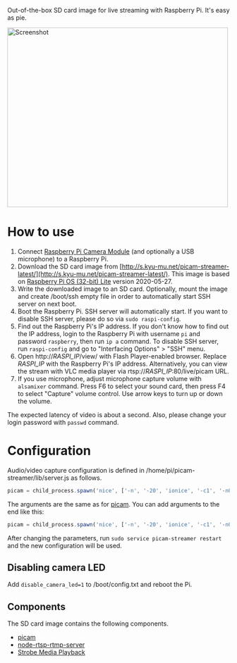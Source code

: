 Out-of-the-box SD card image for live streaming with Raspberry Pi. It's easy as pie.

<img src="https://github.com/iizukanao/picam-streamer/raw/master/images/screenshot.png" alt="Screenshot" style="max-width:100%;" width="500" height="408">

# How to use

1. Connect [Raspberry Pi Camera Module](https://www.raspberrypi.org/products/camera-module/) (and optionally a USB microphone) to a Raspberry Pi.
2. Download the SD card image from [http://s.kyu-mu.net/picam-streamer-latest/](http://s.kyu-mu.net/picam-streamer-latest/). This image is based on [Raspberry Pi OS (32-bit) Lite](https://www.raspberrypi.org/downloads/raspberry-pi-os/) version 2020-05-27.
3. Write the downloaded image to an SD card. Optionally, mount the image and create /boot/ssh empty file in order to automatically start SSH server on next boot.
4. Boot the Raspberry Pi. SSH server will automatically start. If you want to disable SSH server, please do so via `sudo raspi-config`.
5. Find out the Raspberry Pi's IP address. If you don't know how to find out the IP address, login to the Raspberry Pi with username `pi` and password `raspberry`, then run `ip a` command. To disable SSH server, run `raspi-config` and go to "Interfacing Options" &gt; "SSH" menu.
6. Open http://*RASPI_IP*/view/ with Flash Player-enabled browser. Replace *RASPI_IP* with the Raspberry Pi's IP address. Alternatively, you can view the stream with VLC media player via rtsp://*RASPI_IP*:80/live/picam URL.
7. If you use microphone, adjust microphone capture volume with `alsamixer` command. Press F6 to select your sound card, then press F4 to select "Capture" volume control. Use arrow keys to turn up or down the volume.

The expected latency of video is about a second. Also, please change your login password with `passwd` command.

# Configuration

Audio/video capture configuration is defined in /home/pi/picam-streamer/lib/server.js as follows.

```js
picam = child_process.spawn('nice', ['-n', '-20', 'ionice', '-c1', '-n0', 'sudo', '-u', "#" + PICAM_UID, PICAM_PATH, '--rtspout', '--alsadev', 'hw:1,0'], {
```

The arguments are the same as for [picam](https://github.com/iizukanao/picam#command-options). You can add arguments to the end like this:

```js
picam = child_process.spawn('nice', ['-n', '-20', 'ionice', '-c1', '-n0', 'sudo', '-u', "#" + PICAM_UID, PICAM_PATH, '--rtspout', '--alsadev', 'hw:1,0', '--rotation', '180'], {
```

After changing the parameters, run `sudo service picam-streamer restart` and the new configuration will be used.

## Disabling camera LED

Add `disable_camera_led=1` to /boot/config.txt and reboot the Pi.

## Components

The SD card image contains the following components.

- [picam](https://github.com/iizukanao/picam)
- [node-rtsp-rtmp-server](https://github.com/iizukanao/node-rtsp-rtmp-server)
- [Strobe Media Playback](http://sourceforge.net/adobe/smp/home/Strobe%20Media%20Playback/)
